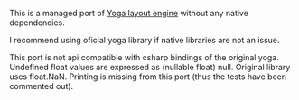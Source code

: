 This is a managed port of [Yoga layout engine](https://github.com/facebook/yoga) without any native dependencies.

I recommend using oficial yoga library if native libraries are not an issue.

This port is not api compatible with csharp bindings of the original yoga. Undefined float values are expressed as (nullable float) null. Original library uses float.NaN. Printing is missing from this port (thus the tests have been commented out).